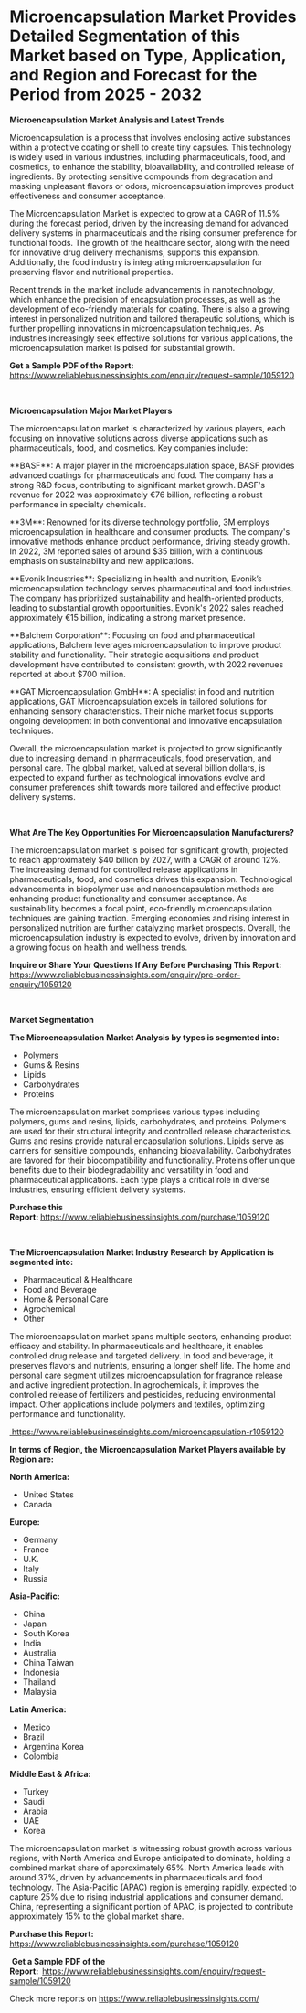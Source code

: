 <p><h1>Microencapsulation Market Provides Detailed Segmentation of this Market based on Type, Application, and Region and Forecast for the Period from 2025 - 2032</h1></p><p><strong>Microencapsulation Market Analysis and Latest Trends</strong></p>
<p><p>Microencapsulation is a process that involves enclosing active substances within a protective coating or shell to create tiny capsules. This technology is widely used in various industries, including pharmaceuticals, food, and cosmetics, to enhance the stability, bioavailability, and controlled release of ingredients. By protecting sensitive compounds from degradation and masking unpleasant flavors or odors, microencapsulation improves product effectiveness and consumer acceptance.</p><p>The Microencapsulation Market is expected to grow at a CAGR of 11.5% during the forecast period, driven by the increasing demand for advanced delivery systems in pharmaceuticals and the rising consumer preference for functional foods. The growth of the healthcare sector, along with the need for innovative drug delivery mechanisms, supports this expansion. Additionally, the food industry is integrating microencapsulation for preserving flavor and nutritional properties.</p><p>Recent trends in the market include advancements in nanotechnology, which enhance the precision of encapsulation processes, as well as the development of eco-friendly materials for coating. There is also a growing interest in personalized nutrition and tailored therapeutic solutions, which is further propelling innovations in microencapsulation techniques. As industries increasingly seek effective solutions for various applications, the microencapsulation market is poised for substantial growth.</p></p>
<p><strong>Get a Sample PDF of the Report:&nbsp;</strong> <a href="https://www.reliablebusinessinsights.com/enquiry/request-sample/1059120?utm_campaign=2885&utm_medium=2&utm_source=Github&utm_content=ia&utm_term=03032025&utm_id=microencapsulation">https://www.reliablebusinessinsights.com/enquiry/request-sample/1059120</a></p>
<p>&nbsp;</p>
<p><strong>Microencapsulation Major Market Players</strong></p>
<p><p>The microencapsulation market is characterized by various players, each focusing on innovative solutions across diverse applications such as pharmaceuticals, food, and cosmetics. Key companies include:</p><p>**BASF**: A major player in the microencapsulation space, BASF provides advanced coatings for pharmaceuticals and food. The company has a strong R&D focus, contributing to significant market growth. BASF's revenue for 2022 was approximately €76 billion, reflecting a robust performance in specialty chemicals.</p><p>**3M**: Renowned for its diverse technology portfolio, 3M employs microencapsulation in healthcare and consumer products. The company's innovative methods enhance product performance, driving steady growth. In 2022, 3M reported sales of around $35 billion, with a continuous emphasis on sustainability and new applications.</p><p>**Evonik Industries**: Specializing in health and nutrition, Evonik’s microencapsulation technology serves pharmaceutical and food industries. The company has prioritized sustainability and health-oriented products, leading to substantial growth opportunities. Evonik's 2022 sales reached approximately €15 billion, indicating a strong market presence.</p><p>**Balchem Corporation**: Focusing on food and pharmaceutical applications, Balchem leverages microencapsulation to improve product stability and functionality. Their strategic acquisitions and product development have contributed to consistent growth, with 2022 revenues reported at about $700 million.</p><p>**GAT Microencapsulation GmbH**: A specialist in food and nutrition applications, GAT Microencapsulation excels in tailored solutions for enhancing sensory characteristics. Their niche market focus supports ongoing development in both conventional and innovative encapsulation techniques.</p><p>Overall, the microencapsulation market is projected to grow significantly due to increasing demand in pharmaceuticals, food preservation, and personal care. The global market, valued at several billion dollars, is expected to expand further as technological innovations evolve and consumer preferences shift towards more tailored and effective product delivery systems.</p></p>
<p>&nbsp;</p>
<p><strong>What Are The Key Opportunities For Microencapsulation Manufacturers?</strong></p>
<p><p>The microencapsulation market is poised for significant growth, projected to reach approximately $40 billion by 2027, with a CAGR of around 12%. The increasing demand for controlled release applications in pharmaceuticals, food, and cosmetics drives this expansion. Technological advancements in biopolymer use and nanoencapsulation methods are enhancing product functionality and consumer acceptance. As sustainability becomes a focal point, eco-friendly microencapsulation techniques are gaining traction. Emerging economies and rising interest in personalized nutrition are further catalyzing market prospects. Overall, the microencapsulation industry is expected to evolve, driven by innovation and a growing focus on health and wellness trends.</p></p>
<p><strong>Inquire or Share Your Questions If Any Before Purchasing This Report:</strong> <a href="https://www.reliablebusinessinsights.com/enquiry/pre-order-enquiry/1059120?utm_campaign=2885&utm_medium=2&utm_source=Github&utm_content=ia&utm_term=03032025&utm_id=microencapsulation">https://www.reliablebusinessinsights.com/enquiry/pre-order-enquiry/1059120</a></p>
<p>&nbsp;</p>
<p><strong>Market Segmentation</strong></p>
<p><strong>The Microencapsulation Market Analysis by types is segmented into:</strong></p>
<p><ul><li>Polymers</li><li>Gums & Resins</li><li>Lipids</li><li>Carbohydrates</li><li>Proteins</li></ul></p>
<p><p>The microencapsulation market comprises various types including polymers, gums and resins, lipids, carbohydrates, and proteins. Polymers are used for their structural integrity and controlled release characteristics. Gums and resins provide natural encapsulation solutions. Lipids serve as carriers for sensitive compounds, enhancing bioavailability. Carbohydrates are favored for their biocompatibility and functionality. Proteins offer unique benefits due to their biodegradability and versatility in food and pharmaceutical applications. Each type plays a critical role in diverse industries, ensuring efficient delivery systems.</p></p>
<p><strong>Purchase this Report:&nbsp;</strong><a href="https://www.reliablebusinessinsights.com/purchase/1059120?utm_campaign=2885&utm_medium=2&utm_source=Github&utm_content=ia&utm_term=03032025&utm_id=microencapsulation">https://www.reliablebusinessinsights.com/purchase/1059120</a></p>
<p>&nbsp;</p>
<p><strong>The Microencapsulation Market Industry Research by Application is segmented into:</strong></p>
<p><ul><li>Pharmaceutical & Healthcare</li><li>Food and Beverage</li><li>Home & Personal Care</li><li>Agrochemical</li><li>Other</li></ul></p>
<p><p>The microencapsulation market spans multiple sectors, enhancing product efficacy and stability. In pharmaceuticals and healthcare, it enables controlled drug release and targeted delivery. In food and beverage, it preserves flavors and nutrients, ensuring a longer shelf life. The home and personal care segment utilizes microencapsulation for fragrance release and active ingredient protection. In agrochemicals, it improves the controlled release of fertilizers and pesticides, reducing environmental impact. Other applications include polymers and textiles, optimizing performance and functionality.</p></p>
<p><a href="https://www.reliablebusinessinsights.com/microencapsulation-r1059120?utm_campaign=2885&utm_medium=2&utm_source=Github&utm_content=ia&utm_term=03032025&utm_id=microencapsulation">&nbsp;https://www.reliablebusinessinsights.com/microencapsulation-r1059120</a></p>
<p><strong>In terms of Region, the Microencapsulation Market Players available by Region are:</strong></p>
<p>
    <p> <strong> North America: </strong>
        <ul>
            <li>United States</li>
            <li>Canada</li>
        </ul>
        </p> 
    <p> <strong> Europe: </strong>
        <ul>
            <li>Germany</li>
            <li>France</li>
            <li>U.K.</li>
            <li>Italy</li>
            <li>Russia</li>
        </ul>
        </p> 
    <p> <strong> Asia-Pacific: </strong>
        <ul>
            <li>China</li>
            <li>Japan</li>
            <li>South Korea</li>
            <li>India</li>
            <li>Australia</li>
            <li>China Taiwan</li>
            <li>Indonesia</li>
            <li>Thailand</li>
            <li>Malaysia</li>
        </ul>
        </p> 
    <p> <strong> Latin America: </strong>
        <ul>
            <li>Mexico</li>
            <li>Brazil</li>
            <li>Argentina Korea</li>
            <li>Colombia</li>
        </ul>
        </p> 
    <p> <strong> Middle East & Africa: </strong>
        <ul>
            <li>Turkey</li>
            <li>Saudi</li>
            <li>Arabia</li>
            <li>UAE</li>
            <li>Korea</li>
        </ul>
    </p>
    </p>
<p><p>The microencapsulation market is witnessing robust growth across various regions, with North America and Europe anticipated to dominate, holding a combined market share of approximately 65%. North America leads with around 37%, driven by advancements in pharmaceuticals and food technology. The Asia-Pacific (APAC) region is emerging rapidly, expected to capture 25% due to rising industrial applications and consumer demand. China, representing a significant portion of APAC, is projected to contribute approximately 15% to the global market share.</p></p>
<p><strong>Purchase this Report: </strong><a href="https://www.reliablebusinessinsights.com/purchase/1059120?utm_campaign=2885&utm_medium=2&utm_source=Github&utm_content=ia&utm_term=03032025&utm_id=microencapsulation">https://www.reliablebusinessinsights.com/purchase/1059120</a></p>
<p>&nbsp;<strong>Get a Sample PDF of the Report:&nbsp;&nbsp;</strong><a href="https://www.reliablebusinessinsights.com/enquiry/request-sample/1059120?utm_campaign=2885&utm_medium=2&utm_source=Github&utm_content=ia&utm_term=03032025&utm_id=microencapsulation">https://www.reliablebusinessinsights.com/enquiry/request-sample/1059120</a></p>
<p><strong></strong></p>
<p>Check more reports on <a href="https://www.reliablebusinessinsights.com/?utm_campaign=2885&utm_medium=2&utm_source=Github&utm_content=ia&utm_term=03032025&utm_id=microencapsulation">https://www.reliablebusinessinsights.com/</a></p>